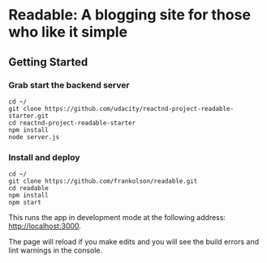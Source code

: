 # Readable: A blogging site for those who like it simple

## Getting Started

### Grab start the backend server

```shell
cd ~/
git clone https://github.com/udacity/reactnd-project-readable-starter.git
cd reactnd-project-readable-starter
npm install
node server.js
```

### Install and deploy

```shell
cd ~/
git clone https://github.com/frankolson/readable.git
cd readable
npm install
npm start
```

This runs the app in development mode at the following address: [http://localhost:3000](http://localhost:3000).

The page will reload if you make edits and you will see the build errors and lint warnings in the console.
